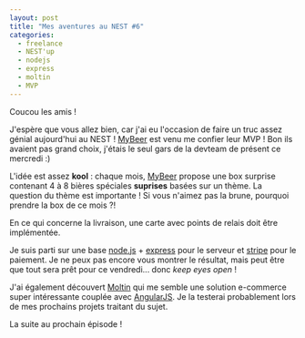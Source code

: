 ```yaml
---
layout: post
title: "Mes aventures au NEST #6"
categories:
  - freelance
  - NEST'up
  - nodejs
  - express
  - moltin
  - MVP
---
```


Coucou les amis !

J'espère que vous allez bien, car j'ai eu l'occasion de faire un truc assez génial aujourd'hui au NEST ! [MyBeer](http://my-beer.be) est venu me confier leur MVP ! Bon ils avaient pas grand choix, j'étais le seul gars de la devteam de présent ce mercredi :)

L'idée est assez __kool__ : chaque mois, [MyBeer](http://my-beer.be) propose une box surprise contenant 4 à 8 bières spéciales __suprises__ basées sur un thème. La question du thème est importante ! Si vous n'aimez pas la brune, pourquoi prendre la box de ce mois ?!

En ce qui concerne la livraison, une carte avec points de relais doit être implémentée.

Je suis parti sur une base [node.js](https://nodejs.org/) + [express](http://expressjs.com/) pour le serveur et [stripe](https://stripe.com/be) pour le paiement. Je ne peux pas encore vous montrer le résultat, mais peut être que tout sera prêt pour ce vendredi... donc _keep eyes open_ !

J'ai également découvert [Moltin](https://moltin.com/) qui me semble une solution e-commerce super intéressante couplée avec [AngularJS](https://angularjs.org/). Je la testerai probablement lors de mes prochains projets traitant du sujet.

La suite au prochain épisode !
